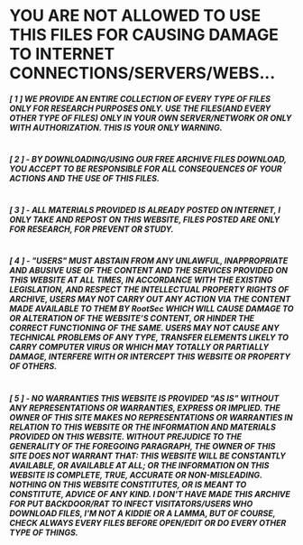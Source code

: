 # YOU ARE **NOT** ALLOWED TO USE THIS FILES FOR CAUSING DAMAGE TO INTERNET CONNECTIONS/SERVERS/WEBS... 

##### [ 1 ] WE PROVIDE AN ENTIRE COLLECTION OF EVERY TYPE OF FILES ONLY FOR RESEARCH PURPOSES ONLY. USE THE FILES(AND EVERY OTHER TYPE OF FILES) ONLY IN YOUR OWN SERVER/NETWORK OR ONLY WITH AUTHORIZATION. THIS IS YOUR ONLY WARNING.
#
##### [ 2 ] - BY DOWNLOADING/USING OUR FREE ARCHIVE FILES DOWNLOAD, YOU ACCEPT TO BE RESPONSIBLE FOR ALL CONSEQUENCES OF YOUR ACTIONS AND THE USE OF THIS FILES. 
#
##### [ 3 ] - ALL MATERIALS PROVIDED IS ALREADY POSTED ON INTERNET, I ONLY TAKE AND REPOST ON THIS WEBSITE, FILES POSTED ARE ONLY FOR RESEARCH, FOR PREVENT OR STUDY. 
#
##### [ 4 ] - "USERS" MUST ABSTAIN FROM ANY UNLAWFUL, INAPPROPRIATE AND ABUSIVE USE OF THE CONTENT AND THE SERVICES PROVIDED ON THIS WEBSITE AT ALL TIMES, IN ACCORDANCE WITH THE EXISTING LEGISLATION, AND RESPECT THE INTELLECTUAL PROPERTY RIGHTS OF ARCHIVE, USERS MAY NOT CARRY OUT ANY ACTION VIA THE CONTENT MADE AVAILABLE TO THEM BY RootSec WHICH WILL CAUSE DAMAGE TO OR ALTERATION OF THE WEBSITE’S CONTENT, OR HINDER THE CORRECT FUNCTIONING OF THE SAME. USERS MAY NOT CAUSE ANY TECHNICAL PROBLEMS OF ANY TYPE, TRANSFER ELEMENTS LIKELY TO CARRY COMPUTER VIRUS OR WHICH MAY TOTALLY OR PARTIALLY DAMAGE, INTERFERE WITH OR INTERCEPT THIS WEBSITE OR PROPERTY OF OTHERS. 
#
##### [ 5 ] - NO WARRANTIES THIS WEBSITE IS PROVIDED "AS IS" WITHOUT ANY REPRESENTATIONS OR WARRANTIES, EXPRESS OR IMPLIED. THE OWNER OF THIS SITE MAKES NO REPRESENTATIONS OR WARRANTIES IN RELATION TO THIS WEBSITE OR THE INFORMATION AND MATERIALS PROVIDED ON THIS WEBSITE. WITHOUT PREJUDICE TO THE GENERALITY OF THE FOREGOING PARAGRAPH, THE OWNER OF THIS SITE DOES NOT WARRANT THAT: THIS WEBSITE WILL BE CONSTANTLY AVAILABLE, OR AVAILABLE AT ALL; OR THE INFORMATION ON THIS WEBSITE IS COMPLETE, TRUE, ACCURATE OR NON-MISLEADING. NOTHING ON THIS WEBSITE CONSTITUTES, OR IS MEANT TO CONSTITUTE, ADVICE OF ANY KIND. I DON'T HAVE MADE THIS ARCHIVE FOR PUT BACKDOOR/RAT TO INFECT VISITATORS/USERS WHO DOWNLOAD FILES, I'M NOT A KIDDIE OR A LAMMA, BUT OF COURSE, CHECK ALWAYS EVERY FILES BEFORE OPEN/EDIT OR DO EVERY OTHER TYPE OF THINGS.
